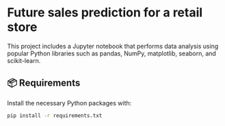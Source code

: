 # Future sales prediction for a retail store

This project includes a Jupyter notebook that performs data analysis using popular Python libraries such as pandas, NumPy, matplotlib, seaborn, and scikit-learn.

## 📦 Requirements

Install the necessary Python packages with:

```bash
pip install -r requirements.txt
